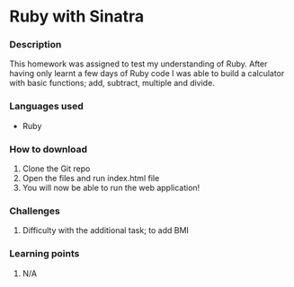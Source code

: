 # Ruby with Sinatra

### Description
This homework was assigned to test my understanding of Ruby. After having only learnt a few days of Ruby code I was able to build a calculator with basic functions; add, subtract, multiple and divide. 

### Languages used
* Ruby

### How to download
1. Clone the Git repo
2. Open the files and run index.html file
3. You will now be able to run the web application!

### Challenges
1. Difficulty with the additional task; to add BMI 

### Learning points
1. N/A
